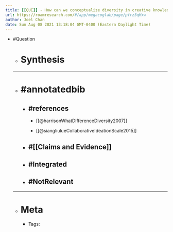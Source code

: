 ```yaml
---
title: [[QUE]] - How can we conceptualize diversity in creative knowledge work?
url: https://roamresearch.com/#/app/megacoglab/page/pfrz3qHxw
author: Joel Chan
date: Sun Aug 08 2021 13:18:04 GMT-0400 (Eastern Daylight Time)
---
```


- #Question

    - # Synthesis

    - ---

    - # #annotatedbib

        - ## #references

            - [[@harrisonWhatDifferenceDiversity2007]]

            - [[@siangliulueCollaborativeIdeationScale2015]]

        - ## #[[Claims and Evidence]]

        - ## #Integrated

        - ## #NotRelevant

    - ---

    - # Meta

        - Tags:
